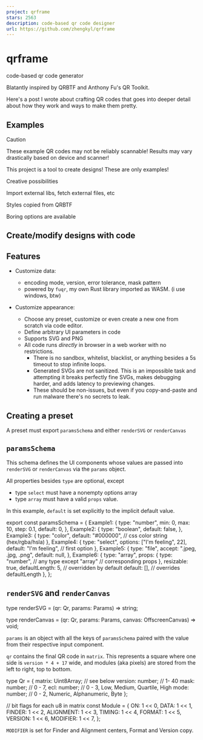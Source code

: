 ```yaml
---
project: qrframe
stars: 2563
description: code-based qr code designer
url: https://github.com/zhengkyl/qrframe
---
```


qrframe
=======

code-based qr code generator

Blatantly inspired by QRBTF and Anthony Fu's QR Toolkit.

Here's a post I wrote about crafting QR codes that goes into deeper detail about how they work and ways to make them pretty.

Examples
--------

Caution

These example QR codes may not be reliably scannable! Results may vary drastically based on device and scanner!

This project is a tool to create designs! These are only examples!

Creative possibilities

Import external libs, fetch external files, etc

Styles copied from QRBTF

Boring options are available

Create/modify designs with code
-------------------------------

Features
--------

-   Customize data:
    
    -   encoding mode, version, error tolerance, mask pattern
    -   powered by `fuqr`, my own Rust library imported as WASM. (i use windows, btw)
-   Customize appearance:
    
    -   Choose any preset, customize or even create a new one from scratch via code editor.
    -   Define arbitrary UI parameters in code
    -   Supports SVG and PNG
    -   All code runs _directly_ in browser in a web worker with no restrictions.
        -   There is no sandbox, whitelist, blacklist, or anything besides a 5s timeout to stop infinite loops.
        -   Generated SVGs are not sanitized. This is an impossible task and attempting it breaks perfectly fine SVGs, makes debugging harder, and adds latency to previewing changes.
        -   These should be non-issues, but even if you copy-and-paste and run malware there's no secrets to leak.

Creating a preset
-----------------

A preset must export `paramsSchema` and either `renderSVG` or `renderCanvas`

`paramsSchema`
--------------

This schema defines the UI components whose values are passed into `renderSVG` or `renderCanvas` via the `params` object.

All properties besides `type` are optional, except

-   type `select` must have a nonempty options array
-   type `array` must have a valid `props` value.

In this example, `default` is set explicitly to the implicit default value.

export const paramsSchema \= {
  Example1: {
    type: "number",
    min: 0,
    max: 10,
    step: 0.1,
    default: 0,
  },
  Example2: {
    type: "boolean",
    default: false,
  },
  Example3: {
    type: "color",
    default: "#000000", // css color string (hex/rgba/hsla)
  },
  Example4: {
    type: "select",
    options: \["I'm feeling", 22\],
    default: "I'm feeling", // first option
  },
  Example5: {
    type: "file",
    accept: ".jpeg, .jpg, .png",
    default: null,
  },
  Example6: {
    type: "array",
    props: {
      type: "number", // any type except "array"
      // corresponding props
    },
    resizable: true,
    defaultLength: 5, // overridden by default
    default: \[\], // overrides defaultLength
  },
};

`renderSVG` and `renderCanvas`
------------------------------

type renderSVG \= (qr: Qr, params: Params) \=> string;

type renderCanvas \= (qr: Qr, params: Params, canvas: OffscreenCanvas) \=> void;

`params` is an object with all the keys of `paramsSchema` paired with the value from their respective input component.

`qr` contains the final QR code in `matrix`. This represents a square where one side is `version * 4 + 17` wide, and modules (aka pixels) are stored from the left to right, top to bottom.

type Qr \= {
  matrix: Uint8Array; // see below
  version: number; // 1- 40
  mask: number; // 0 - 7,
  ecl: number; // 0 - 3, Low, Medium, Quartile, High
  mode: number; // 0 - 2, Numeric, Alphanumeric, Byte
};

// bit flags for each u8 in matrix
const Module \= {
  ON: 1 << 0,
  DATA: 1 << 1,
  FINDER: 1 << 2,
  ALIGNMENT: 1 << 3,
  TIMING: 1 << 4,
  FORMAT: 1 << 5,
  VERSION: 1 << 6,
  MODIFIER: 1 << 7,
};

`MODIFIER` is set for Finder and Alignment centers, Format and Version copy.
